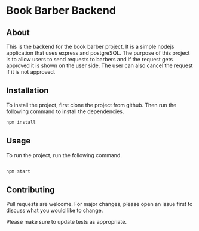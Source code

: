 <!-- add readme file for backend -->
<!-- project name book barber -->
<!-- user can send request to selected barber, and if request gets approved it is shown on user side -->
# Book Barber Backend

## About

This is the backend for the book barber project. It is a simple nodejs application that uses express and postgreSQL. The purpose of this project is to allow users to send requests to barbers and if the request gets approved it is shown on the user side. The user can also cancel the request if it is not approved.

## Installation

To install the project, first clone the project from github. Then run the following command to install the dependencies.

```bash
npm install
```

## Usage

To run the project, run the following command.

```bash

npm start

```

## Contributing

Pull requests are welcome. For major changes, please open an issue first to discuss what you would like to change.

Please make sure to update tests as appropriate.
